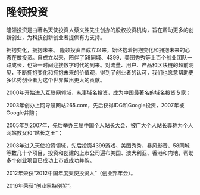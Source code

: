 # 隆领投资

隆领投资是由著名天使投资人蔡文胜先生创办的股权投资机构，旨在帮助更多的创新创业，为科技创新创业者提供有力支持。

拥抱变化，拥抱未来。
隆领投资自成立以来，始终抱着拥抱变化和拥抱未来的心态在做投资。自成立以来，陪伴了58同城、4399、美图秀秀等上百个创业团队一路成长，也第一时间迎接数字时代的到来。对流量、用户、产品和区块链的超前洞见，不断拥抱变化和拥抱未来的价值观，得到了创业者的认可，我们也愿意帮助更多优秀创业者为这个世界做出更大的贡献。

2000年开始进入互联网领域，从事域名投资，成为中国最著名的域名投资专家；

2003年创办上网导航网站265.com，先后获得IDG和Google投资，2007年被Google并购；

2005年到2007年，先后举办三届中国个人站长大会，被广大个人站长尊称为个人网站教父和“站长之王”；

2008年进入天使投资领域，先后投资4399游戏、美图秀秀、暴风影音、58同城等数几十个项目，投资和创建的上市公司遍布美国、澳大利亚、香港和内地，帮助多个创业项目已成功上市或成功并购。

2012年荣获“2012中国年度天使投资人”（创业邦年会）。

2016年荣获“创业家特别奖”。
